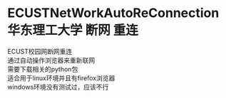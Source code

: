 # ECUSTNetWorkAutoReConnection 华东理工大学 断网 重连
ECUST校园网断网重连           
通过自动操作浏览器来重新联网               
需要下载相关的python包         
适合用于linux环境并且有firefox浏览器               
windows环境没有测试过，应该不行            
